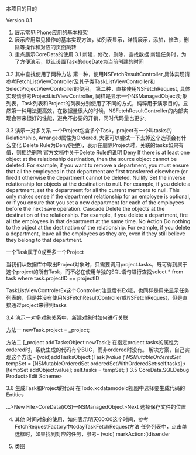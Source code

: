 本项目的目的

Version 0.1
1. 展示常见iPhone应用的基本框架
2. 展示应用常见操作的基本实现方法，如列表显示，详情展示，添加，修改，删除等操作和对应的页面跳转
3. 重点展示CoreData的使用
3.1  新建，修改，删除，查找数据
新建任务时，为了方便演示，默认设置Task的dueDate为当前创建的时间

3.2  其中查找使用了两种方法
    第一种，使用NSFetchResultController,具体实现请参考FetchListViewController及其子类TaskListViewController和SelectProjectViewController的使用。
    第二种，直接使用NSFetchRequest, 具体实现请参考ProjectListViewController, 同样是显示一个NSManagedObject对象列表，Task列表和Project的列表分别使用了不同的方式，纯粹用于演示目的。显然第一种用法更高效，在数据量很大的时候，NSFetchResultController的内部实现会带来很好的性能，避免不必要的开销，同时代码量也更少。

3.3  演示一对多关系
一个Project包含多个Task，project有一个叫tasks的Relationship,
Arranged属性为Ordered, 大家可以尝试一下去掉这个选项会有什么变化
Delete Rule为Deny(拒绝)，表示在删除Project时，关联的tasks如果有值，则拒绝删除
官方文档中关于Delete Rule的说明
Deny
If there is at least one object at the relationship destination, then the source object cannot be deleted.
For example, if you want to remove a department, you must ensure that all the employees in that department are first transferred elsewhere (or fired!) otherwise the department cannot be deleted.
Nullify
Set the inverse relationship for objects at the destination to null.
For example, if you delete a department, set the department for all the current members to null. This only makes sense if the department relationship for an employee is optional, or if you ensure that you set a new department for each of the employees before the next save operation.
Cascade
Delete the objects at the destination of the relationship.
For example, if you delete a department, fire all the employees in that department at the same time.
No Action
Do nothing to the object at the destination of the relationship.
For example, if you delete a department, leave all the employees as they are, even if they still believe they belong to that department.


 

一个Task属于0或至多一个Project
 

当我们从数据库中取出Project对象时，只需要调用project.tasks，既可得到属于这个project的所有Task，而不必在使用单独的SQL语句进行查找select * from task where task.projectID == projectID

TaskListViewControlerEx这个Controller,注意后有Ex哦，也同样是用来显示任务列表的，但是并没有使用NSFetchResultController或NSFetchRequest，但是直接通过project来得到tasks

3.4 演示一对多对象关系中，新建对象时如何进行关联

方法一
	newTask.project = _project;

方法二
	[_project addTasksObject:newTask];
	在指定project.tasks的属性为ordered时，系统生成的代码有个BUG，而非ordered时没有。
	解决方案，自己实现这个方法
	- (void)addTasksObject:(Task *)value {
		NSMutableOrderedSet* tempSet = [NSMutableOrderedSet orderedSetWithOrderedSet:self.tasks];›
		[tempSet addObject:value];
		self.tasks = tempSet;
	}
3.5 CoreData.SQLDebug
Product>Edit Scheme>
 

3.6 生成Task和Project的代码
在Todo.xcdatamodeld视图中选择要生成代码的Entities
 

…>New File>CoreData(iOS)—NSManagedObject>Next 选择保存文件的位置
 

4. 其他
 时间对象的使用，如何表示明天00:00这个时间，参考FetchRequestFactory中todayTaskFetchRequest方法
任务列表中，点击单选框时，如果找到对应的任务，参考- (void) markAction:(id)sender

5. 类图
 

